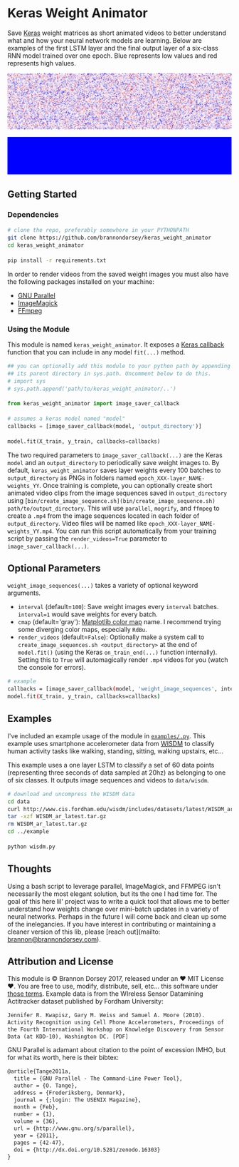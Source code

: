 # Keras Weight Animator

Save [Keras](http://keras.io) weight matrices as short animated videos to better understand what and how your neural network models are learning. Below are examples of the first LSTM layer and the final output layer of a six-class RNN model trained over one epoch. Blue represents low values and red represents high values.

![Example Animation 2](.images/epoch_000-lstm_1-weights_02.gif)

![Example Animation 1](.images/epoch_000-layer_dense_1-weights_02.gif)

## Getting Started

### Dependencies

```bash
# clone the repo, preferably somewhere in your PYTHONPATH
git clone https://github.com/brannondorsey/keras_weight_animator
cd keras_weight_animator

pip install -r requirements.txt
```

In order to render videos from the saved weight images you must also have the following packages installed on your machine:

- [GNU Parallel](https://www.gnu.org/software/parallel/)
- [ImageMagick](https://www.imagemagick.org/script/index.php)
- [FFmpeg](https://ffmpeg.org/download.html)

### Using the Module

This module is named `keras_weight_animator`. It exposes a [Keras callback](https://keras.io/callbacks/) function that you can include in any model `fit(...)` method.

```python
## you can optionally add this module to your python path by appending 
## its parent directory in sys.path. Uncomment below to do this.
# import sys
# sys.path.append('path/to/keras_weight_animator/..')

from keras_weight_animator import image_saver_callback

# assumes a keras model named "model"
callbacks = [image_saver_callback(model, 'output_directory')]

model.fit(X_train, y_train, callbacks=callbacks)
```

The two required parameters to `image_saver_callback(...)` are the Keras `model` and an `output_directory` to periodically save weight images to. By default, `keras_weight_animator` saves layer weights every 100 batches to `output_directory` as PNGs in folders named `epoch_XXX-layer_NAME-weights_YY`. Once training is complete, you can optionally create short animated video clips from the image sequences saved in `output_directory` using [`bin/create_image_sequence.sh](bin/create_image_sequence.sh) path/to/output_directory`. This will use `parallel`, `mogrify`, and `ffmpeg` to create a `.mp4` from the image sequences located in each folder of `output_directory`. Video files will be named like `epoch_XXX-layer_NAME-weights_YY.mp4`. You can run this script automatically from your training script by passing the `render_videos=True` parameter to `image_saver_callback(...)`.

## Optional Parameters 

`weight_image_sequences(...)` takes a variety of optional keyword arguments.

- `interval` (default=`100`): Save weight images every `interval` batches. `interval=1` would save weights for every batch.
- `cmap` (default='gray'): [Matplotlib color map](http://matplotlib.org/users/colormaps.html) name. I recommend trying some diverging color maps, especially `RdBu`. 
- `render_videos` (default=`False`): Optionally make a system call to `create_image_sequences.sh <output_directory>` at the end of `model.fit()` (using the Keras `on_train_end(...)` function internally). Setting this to `True` will automagically render `.mp4` videos for you (watch the console for errors).

```bash
# example
callbacks = [image_saver_callback(model, 'weight_image_sequences', interval=1000, cmap='gray', render_videos=True)]
model.fit(X_train, y_train, callbacks=callbacks)
```

## Examples

I've included an example usage of the module in [`examples/.py`](example.py). This example uses smartphone accelerometer data from [WISDM](http://www.cis.fordham.edu/wisdm/dataset.php) to classify human activity tasks like walking, standing, sitting, walking upstairs, etc...

This example uses a one layer LSTM to classify a set of 60 data points (representing three seconds of data sampled at 20hz) as belonging to one of six classes. It outputs image sequences and videos to `data/wisdm`.

```bash
# download and uncompress the WISDM data
cd data
curl http://www.cis.fordham.edu/wisdm/includes/datasets/latest/WISDM_ar_latest.tar.gz -o WISDM_ar_latest.tar.gz
tar -xzf WISDM_ar_latest.tar.gz
rm WISDM_ar_latest.tar.gz
cd ../example

python wisdm.py
```

## Thoughts

Using a bash script to leverage parallel, ImageMagick, and FFMPEG isn't necessarily the most elegant solution, but its the one I had time for. The goal of this here lil' project was to write a quick tool that allows me to better understand how weights change over mini-batch updates in a variety of neural networks. Perhaps in the future I will come back and clean up some of the inelegancies. If you have interest in contributing or maintaining a cleaner version of this lib, please [reach out](mailto: brannon@brannondorsey.com). 

## Attribution and License

This module is © Brannon Dorsey 2017, released under an ♥ MIT License ♥. You are free to use, modify, distribute, sell, etc... this software under [those terms](LICENSE). Example data is from the WIreless Sensor Datamining Actitracker dataset published by Fordham University:

```
Jennifer R. Kwapisz, Gary M. Weiss and Samuel A. Moore (2010). Activity Recognition using Cell Phone Accelerometers, Proceedings of the Fourth International Workshop on Knowledge Discovery from Sensor Data (at KDD-10), Washington DC. [PDF]
```

GNU Parallel is adamant about citation to the point of excession IMHO, but for what its worth, here is their bibtex:

```
@article{Tange2011a,
  title = {GNU Parallel - The Command-Line Power Tool},
  author = {O. Tange},
  address = {Frederiksberg, Denmark},
  journal = {;login: The USENIX Magazine},
  month = {Feb},
  number = {1},
  volume = {36},
  url = {http://www.gnu.org/s/parallel},
  year = {2011},
  pages = {42-47},
  doi = {http://dx.doi.org/10.5281/zenodo.16303}
}

```
